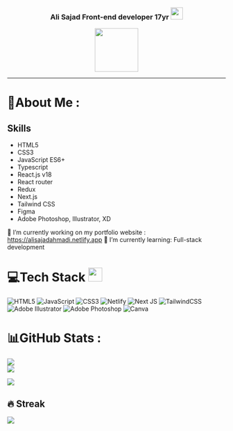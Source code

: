 <h3 align="center">
  Ali Sajad
  Front-end developer 17yr
  <img src="https://media.giphy.com/media/hvRJCLFzcasrR4ia7z/giphy.gif" width="28">
</h3>

<div id="header" align="center">
  <img src="https://media.giphy.com/media/M9gbBd9nbDrOTu1Mqx/giphy.gif](https://media.giphy.com/media/lP8xu5t2DLGG045H8F/giphy.gif" width="100"/>
</div>

---
<div>
  
# 💫About Me :
  ## Skills
  - HTML5
  - CSS3
  - JavaScript ES6+
  - Typescript
  - React.js v18
  - React router
  - Redux
  - Next.js
  - Tailwind CSS
  - Figma
  - Adobe Photoshop, Illustrator, XD
  
🔭 I’m currently working on my portfolio website : https://alisajadahmadi.netlify.app
🌱 I’m currently learning: Full-stack development




# 💻Tech Stack <img src = "https://media2.giphy.com/media/QssGEmpkyEOhBCb7e1/giphy.gif?cid=ecf05e47a0n3gi1bfqntqmob8g9aid1oyj2wr3ds3mg700bl&rid=giphy.gif" width = 32px> 
![HTML5](https://img.shields.io/badge/html5-%23E34F26.svg?style=for-the-badge&logo=html5&logoColor=white) ![JavaScript](https://img.shields.io/badge/javascript-%23323330.svg?style=for-the-badge&logo=javascript&logoColor=%23F7DF1E) ![CSS3](https://img.shields.io/badge/css3-%231572B6.svg?style=for-the-badge&logo=css3&logoColor=white)  ![Netlify](https://img.shields.io/badge/netlify-%23000000.svg?style=for-the-badge&logo=netlify&logoColor=#00C7B7)    ![Next JS](https://img.shields.io/badge/Next-black?style=for-the-badge&logo=next.js&logoColor=white)   ![TailwindCSS](https://img.shields.io/badge/tailwindcss-%2338B2AC.svg?style=for-the-badge&logo=tailwind-css&logoColor=white)   ![Adobe Illustrator](https://img.shields.io/badge/adobeillustrator-%23FF9A00.svg?style=for-the-badge&logo=adobeillustrator&logoColor=white) ![Adobe Photoshop](https://img.shields.io/badge/adobephotoshop-%2331A8FF.svg?style=for-the-badge&logo=adobephotoshop&logoColor=white) ![Canva](https://img.shields.io/badge/Canva-%2300C4CC.svg?style=for-the-badge&logo=Canva&logoColor=white) 
# 📊GitHub Stats :
![](https://github-readme-stats.vercel.app/api?username=alisajad001&theme=radical&hide_border=false&include_all_commits=false&count_private=false)<br/>
![](https://github-readme-stats.vercel.app/api/top-langs/?username=alisajad001&theme=radical&hide_border=false&include_all_commits=false&count_private=false&layout=compact)

![](https://komarev.com/ghpvc/?username=alisajad001&label=Visitors+Count&color=green)
</div>


## 🔥 Streak

<picture>
    <source media="(prefers-color-scheme: dark)" srcset="https://streak-stats.demolab.com?user=alisajad001&theme=dark" />
    <img src="https://streak-stats.demolab.com?user=alisajad001&theme=default"/>
</picture>
